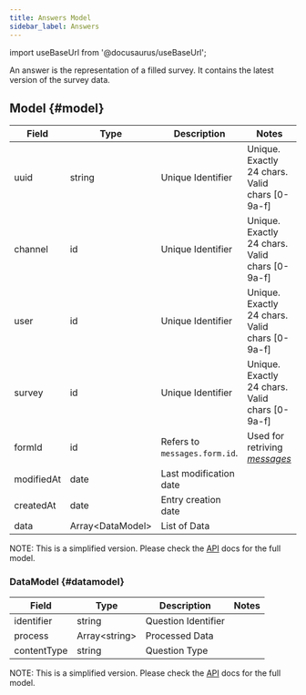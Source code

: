 ```yaml
---
title: Answers Model
sidebar_label: Answers
---
```

import useBaseUrl from '@docusaurus/useBaseUrl'; 

An answer is the representation of a filled survey.
It contains the latest version of the survey data.

## Model {#model}

| Field | Type | Description | Notes |
| ----  | ---- | ----------- | ----  |
| uuid   | string   | Unique Identifier   | Unique. Exactly 24 chars. Valid chars [0-9a-f] |
| channel  | id | Unique Identifier   | Unique. Exactly 24 chars. Valid chars [0-9a-f] |
| user | id | Unique Identifier   | Unique. Exactly 24 chars. Valid chars [0-9a-f] |
| survey | id | Unique Identifier   | Unique. Exactly 24 chars. Valid chars [0-9a-f] |
| formId | id | Refers to `messages.form.id`. | Used for retriving [_messages_](/docs/documentation/api/communication/messages) |
| modifiedAt | date | Last modification date
| createdAt | date | Entry creation date
| data | Array<DataModel\> | List of Data
NOTE: This is a simplified version. Please check the [API](https://www.cotalker.com/swagger/core/?key=woubtjf4olr0t4zgutuwn6scbcm6hd3qh1cgl5obmohpbm3mfublnwcvv67lodgjvd3h86s9ppshtvmf95gepsqh6nizq9liu7f) docs for the full model.

### DataModel {#datamodel}
 | Field | Type | Description | Notes |
 | ----  | ---- | ----------- | ----  |
 | identifier   | string   | Question Identifier | 
 | process | Array<string\> | Processed Data |
 | contentType | string | Question Type
NOTE: This is a simplified version. Please check the [API](https://www.cotalker.com/swagger/core/?key=woubtjf4olr0t4zgutuwn6scbcm6hd3qh1cgl5obmohpbm3mfublnwcvv67lodgjvd3h86s9ppshtvmf95gepsqh6nizq9liu7f) docs for the full model.